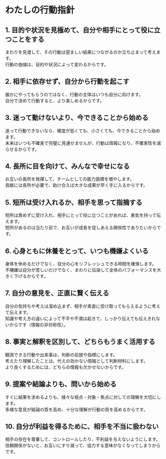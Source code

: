# わたしの行動指針

## 1. 目的や状況を見極めて、自分や相手にとって役に立つことをする

まわりを見渡して、その行動は望ましい結果につながるのか立ち止まって考えます。  
行動の価値は、目的や状況によって変わるからです。

## 2. 相手に依存せず、自分から行動を起こす

誰かにやってもらうのではなく、行動の主体はいつも自分に向けます。  
自分で決めて行動すると、より楽しめるからです。

## 3. 迷って動けないより、今できることから始める

迷って行動できないなら、確度が低くても、小さくても、今できることから始めます。  
未来はいつも不確実で完璧に見通せませんが、行動は情報になり、不確実性を減らせるからです。

## 4. 長所に目を向けて、みんなで幸せになる

お互いの長所を発揮して、チームとしての能力面積を増やします。  
貢献には長所が必要で、助け合えば大きな成果が早く手に入るからです。

## 5. 短所は受け入れるか、相手を思って指摘する
短所は責めずに受け入れ、相手にとって役に立つことがあれば、勇気を持って伝えます。  
短所があるのは当たり前で、お互いが成長を促しあえる関係性でありたいからです。

## 6. 心身ともに休養をとって、いつも機嫌よくいる

身体を休めるだけでなく、自分の心をリフレッシュできる時間を確保します。  
不機嫌は自分が苦しいだけでなく、まわりに伝染して全体のパフォーマンスを大きく下げるからです。

## 7. 自分の意見を、正直に賢く伝える

自分の気持ちや考えは溜め込まず、相手が素直に受け取ってもらえるように考えて伝えます。  
知識や考え方の違いによって不平や不満は起きて、しっかり伝えても伝えきれないからです（情報の非対称性）。

## 8. 事実と解釈を区別して、どちらもうまく活用する
観測できる行動や出来事は、判断の前提や指標にします。  
考えたり理解したことは、代えの効かない情報として判断材料にします。  
より良くするためには、どちらの情報も欠かせないからです。

## 9. 提案や結論よりも、問いから始める
すぐに結果を求めるよりも、様々な視点・対象・焦点に対しての理解を大切にします。  
多様な意見が結論の質を高め、十分な理解が行動の質を高めるからです。

## 10. 自分が利益を得るために、相手を不当に扱わない

相手の存在を尊重して、コントロールしたり、不利益を与えないようにします。  
信頼関係がないと、お互いにすり減って、協力する意味がなくなってしまうからです。
